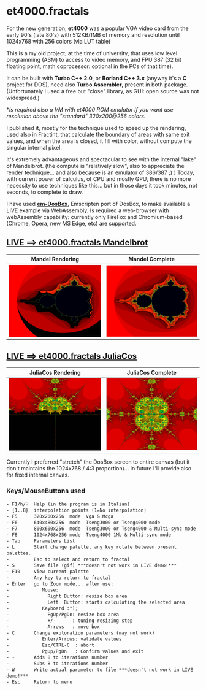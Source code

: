 # et4000.fractals
For the new generation, **et4000** was a popular VGA video card from the early 90's (late 80's) with 512KB/1MB of memory and resolution until 1024x768 with 256 colors (via LUT table)

This is a my old project, at the time of university, that uses low level programming (ASM) to access to video memory, and FPU 387 (32 bit floating point, math coprocessor: optional in the PCs of that time).

It can be built with **Turbo C++ 2.0**, or **Borland C++ 3.x** (anyway it's a **C** project for DOS), need also **Turbo Assembler**, present in both package.
(Unfortunately I used a free but "close" library, as GUI: open source was not widespread.)

**Is required also a VM with et4000 ROM emulator if you want use resolution above the "standard" 320x200@256 colors.*

I published it, mostly for the technique used to speed up the rendering, used also in Fractint, that calculate the boundary of areas with same exit values, and when the area is closed, it fill with color, without compute the singular internal pixel.

It's extremely advantageous and spectacular to see with the internal "lake" of Mandelbrot.
(the compute is "relatively slow", also to appreciate the render technique... and also because is an emulator of 386/387 ;) )
Today, with current power of calculus, of CPU and mostly GPU, there is no more necessity to use techniques like this... but in those days it took minutes, not seconds, to complete to draw.

I have used [**em-DosBox**](https://github.com/dreamlayers/em-dosbox), Emscripten port of DosBox, to make available a LIVE example via WebAssembly.
Is required a web-browser with webAssembly capability: currently only FireFox and Chromium-based (Chrome, Opera, new MS Edge, etc) are supported.


## [LIVE ==> et4000.fractals Mandelbrot](https://brutpitt.github.io/et4000.fractals/em-dosbox/b387.html?type=Mandel)

| Mandel Rendering | Mandel Complete |
| :---: | :---: |
| ![](https://raw.githubusercontent.com/BrutPitt/et4000.fractals/master/Mandel1.jpg) | ![](https://raw.githubusercontent.com/BrutPitt/et4000.fractals/master/Mandel2.jpg) |


## [LIVE ==> et4000.fractals JuliaCos](https://brutpitt.github.io/et4000.fractals/em-dosbox/b387.html?type=JuliaC)

| **JuliaCos Rendering** | **JuliaCos Complete** |
| :---: | :---: |
| ![](https://raw.githubusercontent.com/BrutPitt/et4000.fractals/master/JCos1.jpg) | ![](https://raw.githubusercontent.com/BrutPitt/et4000.fractals/master/JCos2.jpg)|



Currently I preferred "stretch" the DosBox screen to entire canvas (but it don't maintains the 1024x768 / 4:3 proportion)... In future I'll provide also for fixed internal canvas.

### Keys/MouseButtons used

```
- F1/h/H  Help (in the program is in Italian)
- {1..8}  interpolation points (1=No interpolation)
- F5      320x200x256  mode  Vga & Mcga
- F6      640x480x256  mode  Tseng3000 or Tseng4000 mode
- F7      800x600x256  mode  Tseng3000 or Tseng4000 & Multi-sync mode
- F8      1024x768x256 mode  Tseng4000 1Mb & Multi-sync mode
- Tab     Parameters List 
- L       Start change palette, any key rotate between present palettes.
-         Esc to select and return to fractal
- S       Save file (gif) ***doesn't not work in LIVE demo!***
- F10     View current palette
-         Any key to return to fractal
- Enter   go to Zoom mode... after use:
-            Mouse:
-              Right Button: resize box area
-              Left  Button: starts calculating the selected area 
-            Keyboard :");
-              PgUp/PgDn: resize box area
-              +/-      : tuning resizing step
-              Arrows   : move box
- C       Change exploration parameters (may not work) 
-            Enter/Arrows: validate values
-            Esc/CTRL-C  : abort
-            PgUp/PgDn   : Confirm values and exit
- +       Adds 8 to iterations number
- -       Subs 8 to iterations number
- W	      Write actual parameter to file ***doesn't not work in LIVE demo!***
- Esc     Return to menu
```

